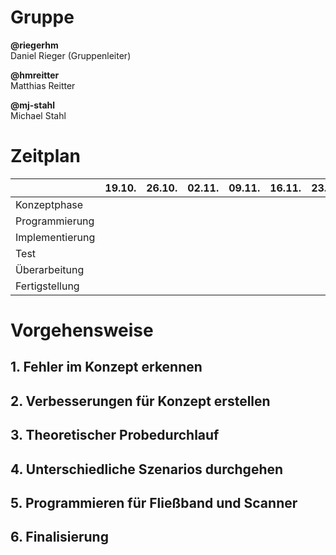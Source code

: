 # Gruppe
**@riegerhm**\
Daniel Rieger (Gruppenleiter)

**@hmreitter**\
Matthias Reitter

**@mj-stahl**\
Michael Stahl

# Zeitplan
| | 19.10. | 26.10. | 02.11.|  09.11. | 16.11. | 23.11. | 30.11. | 07.12.|  14.12. | 21.12.| 11.01. | 18.01. |
| ------ | ------ | ------ | ------ | ------ | ------ | ------ | ------ | ------ | ------ | ------ |------ | ------ |
| Konzeptphase| |
| Programmierung ||
| Implementierung ||
| Test ||
| Überarbeitung ||
| Fertigstellung ||

# Vorgehensweise
## 1. Fehler im Konzept erkennen
## 2. Verbesserungen für Konzept erstellen
## 3. Theoretischer Probedurchlauf
## 4. Unterschiedliche Szenarios durchgehen
## 5. Programmieren für Fließband und Scanner
## 6. Finalisierung
